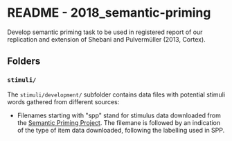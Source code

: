 README - 2018_semantic-priming
======================

Develop semantic priming task to be used in registered report of our 
replication and extension of Shebani and Pulvermüller (2013, Cortex).


Folders
-------

### `stimuli/`

The `stimuli/development/` subfolder contains data files with potential stimuli
words gathered from different sources:

- Filenames starting with "spp" stand for stimulus data downloaded from the 
[Semantic Priming Project](http://spp.montana.edu/). The filemane is followed
by an indication of the type of item data downloaded, following the labelling used
in SPP.
